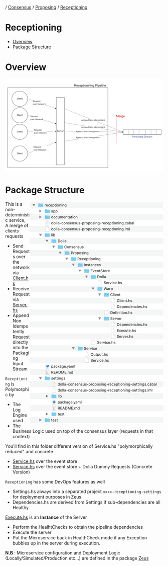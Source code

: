 / [Consensus](https://github.com/dolla-consortium/consensus) / [Proposing](https://github.com/dolla-consortium/consensus-proposing) / [Receptioning](#receptioning)
# Receptioning

- [Overview](#overview)
- [Package Structure](#package-structure)

# Overview
![overview](documentation/media/overview.png)

# Package Structure

<img align="right" src="documentation/media/package-tree.png"><div>
This is a non-deterministic service, A merge of clients requests
- Send Requests over the network via [Client.hs](lib/Dolla/Consensus/Proposing/Receptioning/Instances/EventStore/Dolla/Warp/Client/Client.hs)
- Receive Request via [Server.hs](lib/Dolla/Consensus/Proposing/Receptioning/Instances/EventStore/Dolla/Warp/Server/Server.hs)
- Append Non Idempotently Request directly into the Packaging Input Stream

`Receptioning` is Polymorphic by
- The Log Engine used
- The Business Logic used on top of the consensus layer (requests in that context)

You'll find in this folder different version of Service.hs "polymorphically reduced" and concrete
- [Service.hs](lib/Dolla/Consensus/Proposing/Receptioning/Instances/EventStore/Service.hs) over the event store
- [Service.hs](lib/Dolla/Consensus/Proposing/Receptioning/Instances/EventStore/Dolla/Service.hs) over the event store + Dolla Dummy Requests (Concrete Version)

`Receptioning` has some DevOps features as well

- Settings.hs always into a separated project `xxxx-receptioning-settings` for deployment purposes in Zeus
- Dependencies.hs are derived from Settings if sub-dependencies are all Healthy

[Execute.hs](lib/Dolla/Consensus/Proposing/Receptioning/Instances/EventStore/Dolla/Warp/Server/Execute.hs) is an **Instance** of the Server
- Perform the HealhtChecks to obtain the pipeline dependencies
- Execute the server
- Put the Microservice back in HealthCheck mode if any Exception bubbles up in the server during execution.

**N.B** : Microservice configuration and Deployment Logic (Locally/Simulated/Production etc...) are defined in the package [Zeus](../zeus/)
</div